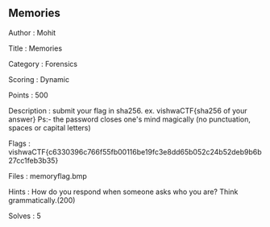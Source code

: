 ## Memories

Author : Mohit

Title : Memories

Category : Forensics

Scoring : Dynamic

Points : 500

Description : submit your flag in sha256.
ex. vishwaCTF{sha256 of your answer} 
Ps:- the password closes one's mind magically 
(no punctuation, spaces or capital letters)

Flags : vishwaCTF{c6330396c766f55fb00116be19fc3e8dd65b052c24b52deb9b6b27cc1feb3b35}

Files : memoryflag.bmp

Hints : How do you respond when someone asks who you are? Think grammatically.(200)

Solves : 5
